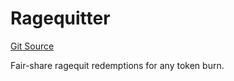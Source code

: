 # Ragequitter
[Git Source](https://github.com/Moloch-Mystics/ragequit/blob/64970c51383ff3af6e3336bdf95949fb09fdefaa/src/Ragequitter.sol)

Fair-share ragequit redemptions for any token burn.


